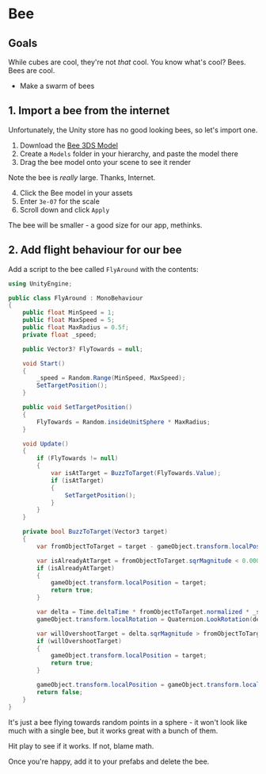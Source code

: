# Bee 

## Goals

While cubes are cool, they're not _that_ cool.  You know what's cool? Bees. Bees are cool.

* Make a swarm of bees

## 1. Import a bee from the internet

Unfortunately, the Unity store has no good looking bees, so let's import one.

1. Download the [Bee 3DS Model](../assets/models/bee.3ds)
2. Create a `Models` folder in your hierarchy, and paste the model there
3. Drag the bee model onto your scene to see it render

Note the bee is _really_ large. Thanks, Internet.

4. Click the Bee model in your assets
5. Enter `3e-07` for the scale
6. Scroll down and click `Apply`

The bee will be smaller - a good size for our app, methinks.

## 2. Add flight behaviour for our bee

Add a script to the bee called `FlyAround` with the contents:

```cs
using UnityEngine;

public class FlyAround : MonoBehaviour
{
    public float MinSpeed = 1;
    public float MaxSpeed = 5;
    public float MaxRadius = 0.5f;
    private float _speed;

    public Vector3? FlyTowards = null;

    void Start()
    {
        _speed = Random.Range(MinSpeed, MaxSpeed);
        SetTargetPosition();
    }

    public void SetTargetPosition()
    {
        FlyTowards = Random.insideUnitSphere * MaxRadius;
    }

    void Update()
    {
        if (FlyTowards != null)
        {
            var isAtTarget = BuzzToTarget(FlyTowards.Value);
            if (isAtTarget)
            {
                SetTargetPosition();
            }
        }
    }

    private bool BuzzToTarget(Vector3 target)
    {
        var fromObjectToTarget = target - gameObject.transform.localPosition;

        var isAlreadyAtTarget = fromObjectToTarget.sqrMagnitude < 0.0001f;
        if (isAlreadyAtTarget)
        {
            gameObject.transform.localPosition = target;
            return true;
        }

        var delta = Time.deltaTime * fromObjectToTarget.normalized * _speed;
        gameObject.transform.localRotation = Quaternion.LookRotation(delta.normalized);

        var willOvershootTarget = delta.sqrMagnitude > fromObjectToTarget.sqrMagnitude;
        if (willOvershootTarget)
        {
            gameObject.transform.localPosition = target;
            return true;
        }

        gameObject.transform.localPosition = gameObject.transform.localPosition + delta;
        return false;
    }
}
```

It's just a bee flying towards random points in a sphere - it won't look like much with a single bee, but it works great with a bunch of them.

Hit play to see if it works.  If not, blame math.

Once you're happy, add it to your prefabs and delete the bee.
